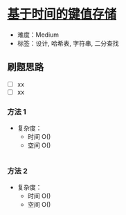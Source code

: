 # [基于时间的键值存储](https://leetcode-cn.com/problems/time-based-key-value-store/)

- 难度：Medium
- 标签：设计, 哈希表, 字符串, 二分查找

## 刷题思路

- [ ] xx
- [ ] xx

### 方法 1

- 复杂度：
    - 时间 O()
    - 空间 O()

``` js

```

### 方法 2

- 复杂度：
    - 时间 O()
    - 空间 O()

``` js

```
